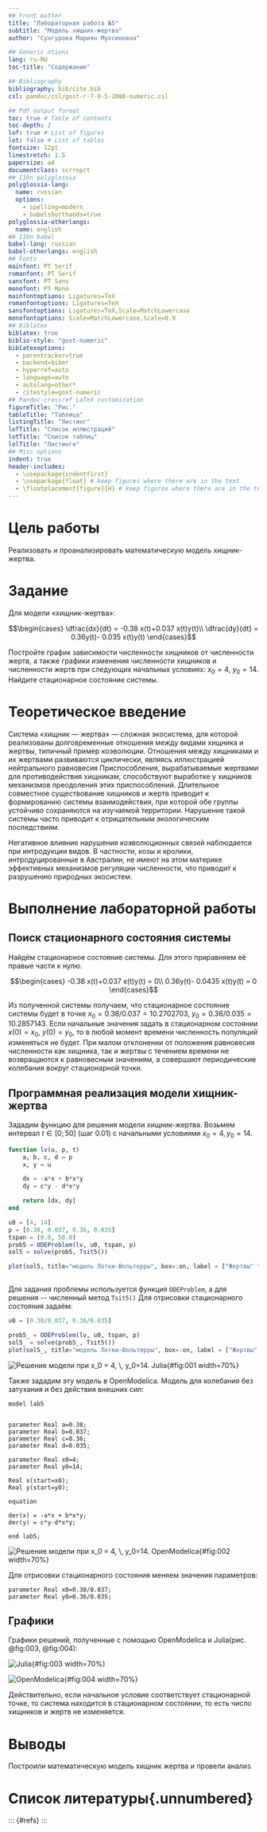 ```yaml
---
## Front matter
title: "Лабораторная работа №5"
subtitle: "Модель хищник-жертва"
author: "Сунгурова Мариян Мухсиновна"

## Generic otions
lang: ru-RU
toc-title: "Содержание"

## Bibliography
bibliography: bib/cite.bib
csl: pandoc/csl/gost-r-7-0-5-2008-numeric.csl

## Pdf output format
toc: true # Table of contents
toc-depth: 2
lof: true # List of figures
lot: false # List of tables
fontsize: 12pt
linestretch: 1.5
papersize: a4
documentclass: scrreprt
## I18n polyglossia
polyglossia-lang:
  name: russian
  options:
	- spelling=modern
	- babelshorthands=true
polyglossia-otherlangs:
  name: english
## I18n babel
babel-lang: russian
babel-otherlangs: english
## Fonts
mainfont: PT Serif
romanfont: PT Serif
sansfont: PT Sans
monofont: PT Mono
mainfontoptions: Ligatures=TeX
romanfontoptions: Ligatures=TeX
sansfontoptions: Ligatures=TeX,Scale=MatchLowercase
monofontoptions: Scale=MatchLowercase,Scale=0.9
## Biblatex
biblatex: true
biblio-style: "gost-numeric"
biblatexoptions:
  - parentracker=true
  - backend=biber
  - hyperref=auto
  - language=auto
  - autolang=other*
  - citestyle=gost-numeric
## Pandoc-crossref LaTeX customization
figureTitle: "Рис."
tableTitle: "Таблица"
listingTitle: "Листинг"
lofTitle: "Список иллюстраций"
lotTitle: "Список таблиц"
lolTitle: "Листинги"
## Misc options
indent: true
header-includes:
  - \usepackage{indentfirst}
  - \usepackage{float} # keep figures where there are in the text
  - \floatplacement{figure}{H} # keep figures where there are in the text
---
```


# Цель работы

Реализовать и проанализировать математическую модель хищник-жертва.

# Задание

Для модели «хищник-жертва»:

$$\begin{cases}
\dfrac{dx}{dt} = -0.38 x(t)+0.037 x(t)y(t)\\
\dfrac{dy}{dt} = 0.36y(t)- 0.035 x(t)y(t)
\end{cases}$$

Постройте график зависимости численности хищников от численности жертв, а также графики изменения численности хищников и численности жертв при следующих начальных условиях: $x_0 = 4$, $y_0 = 14$. Найдите стационарное состояние системы.

# Теоретическое введение
Система «хищник — жертва» — сложная экосистема, для которой реализованы долговременные отношения между видами хищника и жертвы, типичный пример коэволюции. Отношения между хищниками и их жертвами развиваются циклически, являясь иллюстрацией нейтрального равновесия
Приспособления, вырабатываемые жертвами для противодействия хищникам, способствуют выработке у хищников механизмов преодоления этих приспособлений. Длительное совместное существование хищников и жертв приводит к формированию системы взаимодействия, при которой обе группы устойчиво сохраняются на изучаемой территории. Нарушение такой системы часто приводит к отрицательным экологическим последствиям.

Негативное влияние нарушения коэволюционных связей наблюдается при интродукции видов. В частности, козы и кролики, интродуцированные в Австралии, не имеют на этом материке эффективных механизмов регуляции численности, что приводит к разрушению природных экосистем. 

# Выполнение лабораторной работы

## Поиск стационарного состояния системы

Найдём стационарное состояние системы. Для этого приравняем её правые части к нулю.

$$\begin{cases}
  -0.38 x(t)+0.037 x(t)y(t) = 0\\
  0.36y(t)- 0.0435 x(t)y(t) = 0
\end{cases}$$

Из полученной системы получаем, что стационарное состояние системы будет в точке $x_0 = 0.38/0.037 = 10.2702703$, $y_0 = 0.36/0.035 = 10.2857143$. Если начальные значения задать в стационарном состоянии $x(0) = x_0$, $y(0) = y_0$, то в любой момент времени численность популяций изменяться не будет. При малом отклонении от положения равновесия численности как хищника, так и жертвы с течением времени не возвращаются к равновесным значениям, а совершают периодические колебания вокруг стационарной точки.

## Программная реализация модели хищник-жертва

Зададим функцию для решения модели хищник-жертва. Возьмем интервал $t \in [0; 50]$ (шаг 0.01) с начальными условиями $x_0 = 4, \, y_0=14$.  

```julia
function lv(u, p, t)
    a, b, c, d = p 
    x, y = u

    dx = -a*x + b*x*y
    dy = c*y - d*x*y

    return [dx, dy]
end

u0 = [4, 14]
p = [0.38, 0.037, 0.36, 0.035]
tspan = (0.0, 50.0)
prob5 = ODEProblem(lv, u0, tspan, p)
sol5 = solve(prob5, Tsit5())

plot(sol5, title="модель Лотки-Вольтерры", box=:on, label = ["Жертвы" "Хищники"])
	
```
Для задания проблемы используется функция `ODEProblem`, а для решения -- численный метод `Tsit5()`
Для отрисовки стационарного состояния задаём:

```julia
u0 = [0.38/0.037, 0.36/0.035]

prob5_ = ODEProblem(lv, u0, tspan, p)
sol5_ = solve(prob5_, Tsit5())
plot(sol5_, title="модель Лотки-Вольтерры", box=:on, label = ["Жертвы" "Хищники"])

```
![Решение модели при $x_0 = 4, \, y_0=14$. Julia](image/JL_.png){#fig:001 width=70%}

Также зададим эту модель в OpenModelica. Модель для колебания без затухания и без действия внешних сил:

```
model lab5


parameter Real a=0.38;
parameter Real b=0.037;
parameter Real c=0.36;
parameter Real d=0.035;

parameter Real x0=4;
parameter Real y0=14;

Real x(start=x0);
Real y(start=y0);

equation

der(x) = -a*x + b*x*y;
der(y) = c*y-d*x*y;

end lab5;
```
![Решение модели при $x_0 = 4, \, y_0=14$. OpenModelica](image/OM(1).jpg){#fig:002 width=70%}

Для отрисовки стационарного состояния меняем значения параметров:

```
parameter Real x0=0.38/0.037;
parameter Real y0=0.36/0.035;
```

## Графики

Графики решений, полученные с помощью OpenModelica и Julia(рис. @fig:003,  @fig:004):

![ Julia](image/JL.png){#fig:003 width=70%}

![OpenModelica](image/OM_1(3).jpg){#fig:004 width=70%}


Действительно, если начальное условие соответствует стационарной точке, то система находится в стационарном состоянии, то есть число хищников и жертв не изменяется.

# Выводы

Построили математическую модель хищник жертва и провели анализ.

# Список литературы{.unnumbered}

::: {#refs}
:::